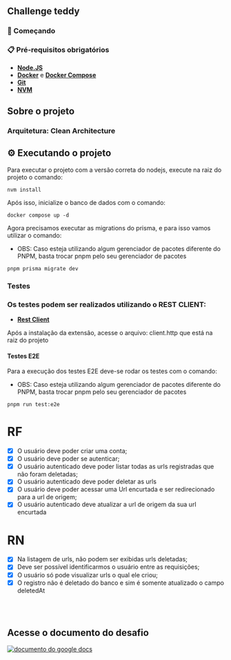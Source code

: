 ## Challenge teddy

### 🚀 Começando

### 📋 Pré-requisitos obrigatórios

- **[Node.JS](https://www.python.org/downloads/release/python-392/)**
- **[Docker](https://docs.docker.com/desktop/)** e **[Docker Compose](https://docs.docker.com/compose/)**
- **[Git](https://git-scm.com/)**
- **[NVM](https://github.com/nvm-sh/nvm)**

## Sobre o projeto
### Arquitetura: Clean Architecture

## ⚙️ Executando o projeto

Para executar o projeto com a versão correta do nodejs, execute na raiz do projeto o comando:
```
nvm install
```

Após isso, inicialize o banco de dados com o comando:

```
docker compose up -d 
```

Agora precisamos executar as migrations do prisma, e para isso vamos utilizar o comando:

- OBS: Caso esteja utilizando algum gerenciador de pacotes diferente do PNPM, basta trocar pnpm pelo seu gerenciador de pacotes

```
pnpm prisma migrate dev
```

### Testes
### Os testes podem ser realizados utilizando o REST CLIENT:

- **[Rest Client](https://marketplace.visualstudio.com/items?itemName=humao.rest-client)**

Após a instalação da extensão, acesse o arquivo: client.http que está na raiz do projeto

#### Testes E2E
Para a execução dos testes E2E deve-se rodar os testes com o comando: 
- OBS: Caso esteja utilizando algum gerenciador de pacotes diferente do PNPM, basta trocar pnpm pelo seu gerenciador de pacotes

```
pnpm run test:e2e
```

# RF

- [x] O usuário deve poder criar uma conta;
- [x] O usuário deve poder se autenticar;
- [x] O usuário autenticado deve poder listar todas as urls registradas que não foram deletadas;
- [x] O usuário autenticado deve poder deletar as urls
- [x] O usuário deve poder acessar uma Url encurtada e ser redirecionado para a url de origem;
- [x] O usuário autenticado deve atualizar a url de origem da sua url encurtada

# RN

- [x] Na listagem de urls, não podem ser exibidas urls deletadas;
- [x] Deve ser possível identificarmos o usuário entre as requisições;
- [x] O usuário só pode visualizar urls o qual ele criou;
- [x] O registro não é deletado do banco e sim é somente atualizado o campo deletedAt

<!--START_SECTION:footer-->

<br />
<br />

<p align="center">
  <h2>Acesse o documento do desafio</h2>
  <a href="https://docs.google.com/document/d/1eZpPju0EHUO5tzGgi3J3G0dtGX8G9i6eh1FU39WYg2M/editt" target="_blank">
    <img align="center" src="https://teddydigital.io/wp-content/uploads/2023/10/logo-preto-2048x992.png" alt="documento do google docs"/>
  </a>
</p>

<!--END_SECTION:footer-->
